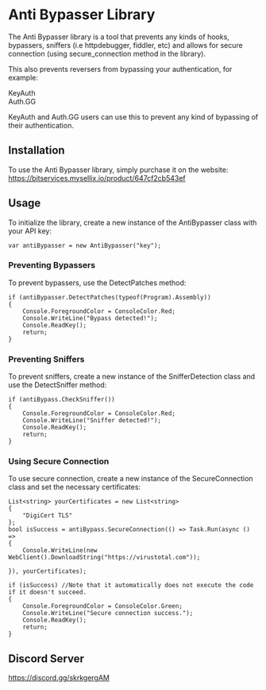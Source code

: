 
# Anti Bypasser Library

The Anti Bypasser library is a tool that prevents any kinds of hooks, bypassers, sniffers (i.e httpdebugger, fiddler, etc) and allows for secure connection (using secure_connection method in the library).

This also prevents reversers from bypassing your authentication, for example:

KeyAuth\
Auth.GG

KeyAuth and Auth.GG users can use this to prevent any kind of bypassing of their authentication.
## Installation

To use the Anti Bypasser library, simply purchase it on the website: https://bitservices.mysellix.io/product/647cf2cb543ef

## Usage

To initialize the library, create a new instance of the AntiBypasser class with your API key:

```
var antiBypasser = new AntiBypasser("key");
```

### Preventing Bypassers

To prevent bypassers, use the DetectPatches method:

```
if (antiBypasser.DetectPatches(typeof(Program).Assembly))
{
    Console.ForegroundColor = ConsoleColor.Red;
    Console.WriteLine("Bypass detected!");
    Console.ReadKey();
    return;
}
```

### Preventing Sniffers

To prevent sniffers, create a new instance of the SnifferDetection class and use the DetectSniffer method:

```
if (antiBypass.CheckSniffer())
{
    Console.ForegroundColor = ConsoleColor.Red;
    Console.WriteLine("Sniffer detected!");
    Console.ReadKey();
    return;
}
```

### Using Secure Connection

To use secure connection, create a new instance of the SecureConnection class and set the necessary certificates:

```
List<string> yourCertificates = new List<string>
{
    "DigiCert TLS"
};
bool isSuccess = antiBypass.SecureConnection(() => Task.Run(async () =>
{
    Console.WriteLine(new WebClient().DownloadString("https://virustotal.com"));

}), yourCertificates);

if (isSuccess) //Note that it automatically does not execute the code if it doesn't succeed.
{
    Console.ForegroundColor = ConsoleColor.Green;
    Console.WriteLine("Secure connection success.");
    Console.ReadKey();
    return;
}
```

## Discord Server

https://discord.gg/skrkgergAM
